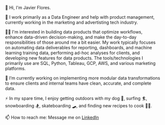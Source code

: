 👋 Hi, I'm Javier Flores.

💼 I work primarily as a Data Engineer and help with product management, currently working in the marketing and advertisting tech industry.

🧑‍💻 I'm interested in building data products that optimize workflows, enhance data-driven decision-making, and make the day-to-day responsibilities of those around me a bit easier. My work typically focuses on automating data deliverables for reporting, dashboards, and machine learning training data, performing ad-hoc analyses for clients, and developing new features for data products. The tools/technologies I primarily use are SQL, Python, Tableau, GCP, AWS, and various marketing platforms.

🔭 I’m currently working on implementing more modular data transformations to ensure clients and internal teams have clean, accurate, and complete data.

⚡ In my spare time, I enjoy getting outdoors with my dog 🐶, surfing 🏄, snowboarding 🏂, skateboarding 🛹, and finding new recipes to cook 👨‍🍳.

📫 How to reach me: Message me on [LinkedIn](https://www.linkedin.com/in/-javier-a-flores/)


<!--
**jaflores10/jaflores10** is a ✨ _special_ ✨ repository because its `README.md` (this file) appears on your GitHub profile.

- 🌱 I’m currently learning ...
- 👯 I’m looking to collaborate on ...
- 🤔 I’m looking for help with ...
- 💬 Ask me about ...
- 😄 Pronouns: ...
- ⚡ Fun fact: ...
-->
